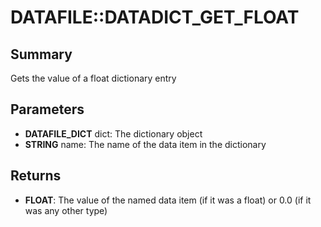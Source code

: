 # DATAFILE::DATADICT_GET_FLOAT

## Summary
Gets the value of a float dictionary entry

## Parameters
* **DATAFILE_DICT** dict: The dictionary object
* **STRING** name: The name of the data item in the dictionary

## Returns
* **FLOAT**: The value of the named data item (if it was a float) or 0.0 (if it was any other type)